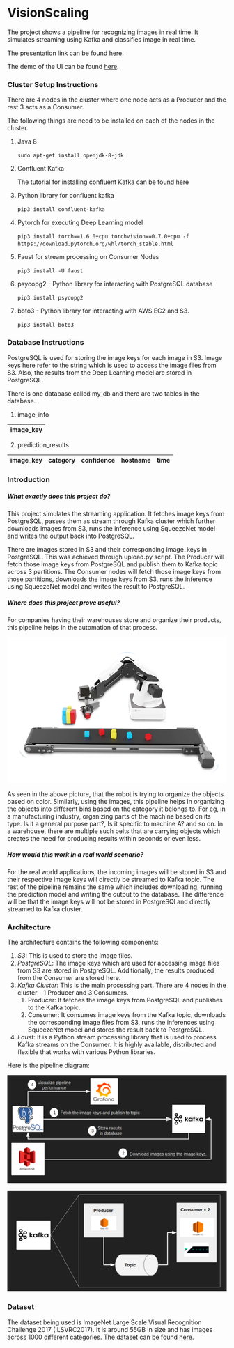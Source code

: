 # VisionScaling

The project shows a pipeline for recognizing images in real time. It simulates streaming using Kafka and classifies image in real time.

The presentation link can be found [here](https://docs.google.com/presentation/d/1AXTj4XnN3J07t_TvsdBeXB4pNT_Kj0cNsFCqiK6HjQo/edit?usp=sharing).

The demo of the UI can be found [here](https://drive.google.com/file/d/1p6be5DqKEEJNd4OUQgZcsqx8HiPI3gm0/view?usp=sharing).

### Cluster Setup Instructions

There are 4 nodes in the cluster where one node acts as a Producer and the rest 3 acts as a Consumer.

The following things are need to be installed on each of the nodes in the cluster.

1. Java 8

	`sudo apt-get install openjdk-8-jdk`

2. Confluent Kafka

	The tutorial for installing confluent Kafka can be found [here](https://docs.confluent.io/current/installation/installing_cp/deb-ubuntu.html#systemd-ubuntu-debian-install)

3. Python library for confluent kafka

	`pip3 install confluent-kafka`

4. Pytorch for executing Deep Learning model
	
	`pip3 install torch==1.6.0+cpu torchvision==0.7.0+cpu -f https://download.pytorch.org/whl/torch_stable.html`

5. Faust for stream processing on Consumer Nodes
	
	`pip3 install -U faust`

6. psycopg2 - Python library for interacting with PostgreSQL database

	`pip3 install psycopg2`

7. boto3 - Python library for interacting with AWS EC2 and S3.

	`pip3 install boto3`

### Database Instructions

PostgreSQL is used for storing the image keys for each image in S3. Image keys here refer to the string which is used to access the image files from S3. Also, the results from the Deep Learning model are stored in PostgreSQL.

There is one database called my_db and there are two tables in the database.

1) image_info

| image_key |
|-----------|

2) prediction_results

| image_key | category | confidence | hostname | time |
|-----------|----------|------------|----------|------|


### Introduction

##### What exactly does this project do?
This project simulates the streaming application. It fetches image keys from PostgreSQL, passes them as stream through Kafka cluster which further downloads images from S3, runs the inference using SqueezeNet model and writes the output back into PostgreSQL.

There are images stored in S3 and their corresponding image_keys in PostgreSQL. This was achieved through upload.py script. The Producer will fetch those image keys from PostgreSQL and publish them to Kafka topic across 3 partitions. The Consumer nodes will fetch those image keys from those partitions, downloads the image keys from S3, runs the inference using SqueezeNet model and writes the result to PostgreSQL.


##### Where does this project prove useful?
For companies having their warehouses store and organize their products, this pipeline helps in the automation of that process.

![Robot](images/usecase.png)

As seen in the above picture, that the robot is trying to organize the objects based on color. Similarly, using the images, this pipeline helps in organizing the objects into different bins based on the category it belongs to. For eg, in a manufacturing industry, organizing parts of the machine based on its type. Is it a general purpose part?, Is it specific to machine A? and so on. In a warehouse, there are multiple such belts that are carrying objects which creates the need for producing results within seconds or even less.


##### How would this work in a real world scenario?
For the real world applications, the incoming images will be stored in S3 and their respective image keys will directly be streamed to Kafka topic. The rest of the pipeline remains the same which includes downloading, running the prediction model and writing the output to the database. The difference will be that the image keys will not be stored in PostgreSQl and directly streamed to Kafka cluster.


### Architecture

The architecture contains the following components:

1. *S3*: This is used to store the image files.
2. *PostgreSQL*: The image keys which are used for accessing image files from S3 are stored in PostgreSQL. Additionally, the results produced from the Consumer are stored here.
3. *Kafka Cluster*: This is the main processing part. There are 4 nodes in the cluster - 1 Producer and 3 Consumers.
	1. Producer: It fetches the image keys from PostgreSQL and publishes to the Kafka topic.
	2. Consumer: It consumes image keys from the Kafka topic, downloads the corresponding image files from S3, runs the inferences using SqueezeNet model and stores the result back to PostgreSQL.
4. *Faust*: It is a Python stream processing library that is used to process Kafka streams on the Consumer. It is highly available, distributed and flexible that works with various Python libraries.

Here is the pipeline diagram:

![Pipeline](images/Pipeline.png)

![Kafka Cluster](images/KafkaCluster.png)

### Dataset
The dataset being used is ImageNet Large Scale Visual Recognition Challenge 2017 (ILSVRC2017). It is around 55GB in size and has images across 1000 different categories. The dataset can be found [here](http://image-net.org/challenges/LSVRC/2017/downloads).
